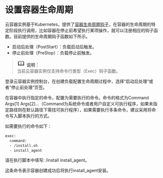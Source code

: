 # 设置容器生命周期<a name="cci_01_0012"></a>

云容器实例基于Kubernetes，提供了[容器生命周期钩子](https://kubernetes.io/docs/concepts/containers/container-lifecycle-hooks/)，在容器的生命周期的特定阶段执行调用，比如容器在停止前希望执行某项操作，就可以注册相应的钩子函数。目前提供的生命周期钩子函数如下所示。

-   启动后处理（PostStart）：负载启动后触发。
-   停止前处理（PreStop）：负载停止前触发。

>![](public_sys-resources/icon-note.gif) **说明：**   
>当前云容器实例仅支持命令行类型（Exec）钩子函数。  

登录云容器实例控制台，在创建负载配置生命周期过程中，选择“启动后处理“或者“停止前处理“页签。

在容器中执行指定的命令，配置为需要执行的命令。命令的格式为Command Args\[1\] Args\[2\]…（Command为系统命令或者用户自定义可执行程序，如果未指定路径则在默认路径下需找可执行程序），如果需要执行多条命令，建议采用将命令写入脚本执行的方式。

如需要执行的命令如下：

```
exec: 
  command: 
  - /install.sh 
  - install_agent
```

请在执行脚本中填写: /install install\_agent。

这条命令表示容器创建成功后将执行install\_agent安装。


